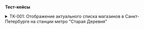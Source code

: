 **Тест-кейсы**

<details>
<summary>TK-001: Отображение актуального списка магазинов в Санкт-Петербурге на станции метро "Старая Деревня"</summary>

***

**Цель:**
Проверить отображение всех актуальных  адресов магазинов в г. Санкт-Петербург, отфильтрованных по станции метро "Старая Деревня"

**Предусловие**:
1.	Открыть сайт https://lemurrr.ru без авторизации пользователя.
2. Выбрать город Санкт-Петербург.
3. Перейти на вкладку "Магазины" (короткая ссылка: https://lemurrr.ru/shops/spb)

**Шаги**:
1.	Раскрыть меню фильтрации «Станция метро».
2.	В строке поиска ввести тестовые данные «Старая Деревня».
3.	В результатах поиска выбрать чек-бокс «Старая Деревня».
4.	Закрыть меню фильтрации.

**ОР**: В результатах фильтрации отображены адреса магазинов в соответствии со скриншотом:

**Окружение**: Google Chrome не ниже версии 120

***

</details>
